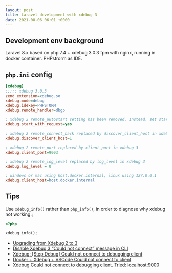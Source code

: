 ```yaml
---
layout: post
title: Laravel development with xdebug 3
date: 2021-08-06 06:01 +0000
---
```



## Development env background

Laravel 8.x based on php 7.4 + xdebug 3.0.3 fpm with nginx, running in docker container. PHPstrorm as IDE.


## `php.ini` config


```ini
[xdebug]
;;;;; xdebug 3.0.3
zend_extension=xdebug.so
xdebug.mode=debug
xdebug.idekey=PHPSTORM
xdebug.remote_handler=dbgp

; xdebug 2 remote_autostart setting has been removed. Instead, set start_with_request in xdebug 3
xdebug.start_with_request=yes

; xdebug 2 remote_connect_back replaced by discover_client_host in xdebug 3
xdebug.discover_client_host=1

; xdebug 2 remote_port replaced by client_port in xdebug 3
xdebug.client_port=9003

; xdebug 2 remote_log_level replaced by log_level in xdebug 3
xdebug.log_level = 0

; windows or mac using host.docker.internal, linux using 127.0.0.1
xdebug.client_host=host.docker.internal

```


## Tips

Use `xdebug_info()` rather than `php_info()`, in order to diagnose why xdebug not working.;

```php
<?php

xdebug_info();

```

- [Upgrading from Xdebug 2 to 3](https://xdebug.org/docs/upgrade_guide)
- [Disable Xdebug 3 “Could not connect” message in CLI](https://stackoverflow.com/questions/65213171/disable-xdebug-3-could-not-connect-message-in-cli)
- [Xdebug: [Step Debug] Could not connect to debugging client](https://stackoverflow.com/questions/64878376/xdebug-step-debug-could-not-connect-to-debugging-client)
- [Docker + Xdebug + VSCode Could not connect to client](https://stackoverflow.com/questions/56099086/docker-xdebug-vscode-could-not-connect-to-client)
- [Xdebug Could not connect to debugging client. Tried: localhost:9000](https://stackoverflow.com/questions/65059303/xdebug-could-not-connect-to-debugging-client-tried-localhost9000)